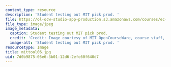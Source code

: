 ```yaml
---
content_type: resource
description: 'Student testing out MIT pick prod. '
file: https://ol-ocw-studio-app-production.s3.amazonaws.com/courses/ec-s06-design-for-demining-spring-2007/7d0b987505e63b0112d62efc60f640d7_mittool06.jpg
file_type: image/jpeg
image_metadata:
  caption: Student testing out MIT pick prod.
  credit: 'Credit: Image courtesy of MIT OpenCourseWare, course staff, and students.'
  image-alt: 'Student testing out MIT pick prod. '
resourcetype: Image
title: mittool06.jpg
uid: 7d0b9875-05e6-3b01-12d6-2efc60f640d7
---
```


